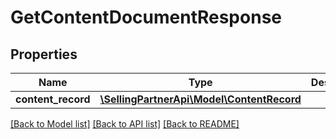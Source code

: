 # GetContentDocumentResponse

## Properties
Name | Type | Description | Notes
------------ | ------------- | ------------- | -------------
**content_record** | [**\SellingPartnerApi\Model\ContentRecord**](ContentRecord.md) |  | 

[[Back to Model list]](../README.md#documentation-for-models) [[Back to API list]](../README.md#documentation-for-api-endpoints) [[Back to README]](../README.md)


